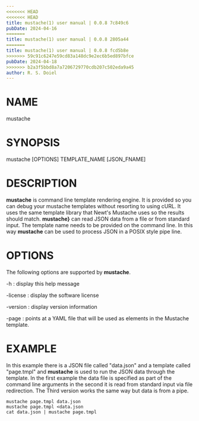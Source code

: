 ```yaml
---
<<<<<<< HEAD
<<<<<<< HEAD
title: mustache(1) user manual | 0.0.8 7c849c6
pubDate: 2024-04-16
=======
title: mustache(1) user manual | 0.0.8 2805a44
=======
title: mustache(1) user manual | 0.0.8 fcd5b8e
>>>>>>> 59c91c6247e59cd83a148dc9e2ec6b5ed897bfce
pubDate: 2024-04-18
>>>>>>> b2a3f5bbd8a7a7206729770cdb207c502eda9a45
author: R. S. Doiel
---
```


# NAME

mustache

# SYNOPSIS

mustache [OPTIONS] TEMPLATE_NAME [JSON_FNAME]

# DESCRIPTION

**mustache** is command line template rendering engine. It is provided so
you can debug your mustache templates without resorting to using cURL. It uses
the same template library that Newt's Mustache uses so the results should
match. **mustache}** can read JSON data from a file or from standard 
input. The template name needs to be provided on the command line.
In this way **mustache** can be used to process JSON in a POSIX style
pipe line.

# OPTIONS

The following options are supported by **mustache**.

-h
: display this help message

-license
: display the software license

-version
: display version information

-page
: points at a YAML file that will be used as elements in the Mustache template.

# EXAMPLE

In this example there is a JSON file called "data.json" and a template called "page.tmpl"
and **mustache** is used to run the JSON data through the template. In the first
example the data file is specified as part of the command line arguments in the
second it is read from standard input via file redirection. The Third version
works the same way but data is from a pipe.

~~~shell
mustache page.tmpl data.json
mustache page.tmpl <data.json
cat data.json | mustache page.tmpl
~~~


